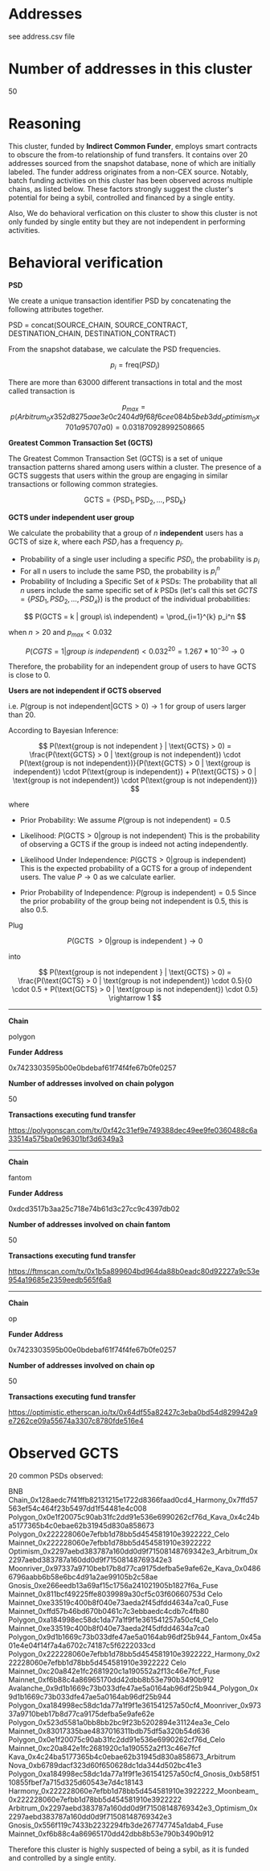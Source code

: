 # Addresses

see address.csv file

# Number of addresses in this cluster

50

# Reasoning

This cluster, funded by **Indirect Common Funder**, employs smart contracts to obscure the from-to relationship of fund transfers. It contains over 20 addresses sourced from the snapshot database, none of which are initially labeled. The funder address originates from a non-CEX source. Notably, batch funding activities on this cluster has been observed across multiple chains, as listed below. These factors strongly suggest the cluster's potential for being a sybil, controlled and financed by a single entity.

Also, We do behavioral verfication on this cluster to show this cluster is not only funded by single entity but they are not independent in performing activities.

# Behavioral verification

**PSD**

We create a unique transaction identifier PSD by concatenating the following attributes together.

PSD = concat(SOURCE_CHAIN, SOURCE_CONTRACT, DESTINATION_CHAIN, DESTINATION_CONTRACT)

From the snapshot database, we calculate the PSD frequencies.

$$ p_i = \text{freq}(PSD_i) $$

There are more than 63000 different transactions in total and the most called transaction is

$$
p_{max} = p(Arbitrum_0x352d8275aae3e0c2404d9f68f6cee084b5beb3dd_Optimism_0x701a95707a0) = 0.031870928992508665
$$

**Greatest Common Transaction Set (GCTS)**

The Greatest Common Transaction Set (GCTS) is a set of unique transaction patterns shared among users within a cluster. The presence of a GCTS suggests that users within the group are engaging in similar transactions or following common strategies.

$$
\text{GCTS} = \{ \text{PSD}_1, \text{PSD}_2, \ldots, \text{PSD}_k \}
$$

**GCTS under independent user group**

We calculate the probability that a group of $n$ **independent** users has a GCTS of size $k$, where each $PSD_𝑖$ has a frequency $p_i$.
​

- Probability of a single user including a specific $PSD_i$, the probability is $p_i$
- For all n users to include the same PSD, the probability is $p_i^n$
- Probability of Including a Specific Set of 𝑘 PSDs:
  The probability that all $n$ users include the same specific set of $k$ PSDs (let's call this set $GCTS=\{PSD_1,PSD_2,…,PSD_𝑘\}$) is the product of the individual probabilities:

$$
P(GCTS = k | group\ is\ independent) = \prod_{i=1}^{k} p_i^n
$$

when $n > 20$ and $p_{max} < 0.032$

$$
P(CGTS = 1 | group\ is\ independent) < 0.032^{20} = 1.267*10^{-30} \rightarrow 0
$$

Therefore, the probability for an independent group of users to have GCTS is close to 0.

**Users are not independent if GCTS observed**

i.e. $P(\text{group is not independent} | \text{GCTS} > 0) \rightarrow 1$ for group of users larger than 20.

According to Bayesian Inference:

$$
P(\text{group is not independent } | \text{GCTS} > 0) = \frac{P(\text{GCTS} > 0 | \text{group is not independent}) \cdot P(\text{group is not independent})}{P(\text{GCTS} > 0 | \text{group is independent}) \cdot P(\text{group is independent}) + P(\text{GCTS} > 0 | \text{group is not independent}) \cdot P(\text{group is not independent})}
$$

where

- Prior Probability:
  We assume $P(\text{group is not independent}) = 0.5$

- Likelihood:
  $P(\text{GCTS} > 0 | \text{group is not independent})$
  This is the probability of observing a GCTS if the group is indeed not acting independently.

- Likelihood Under Independence:
  $P(\text{GCTS} > 0 | \text{group is independent})$
  This is the expected probability of a GCTS for a group of independent users. The value $P \rightarrow 0$ as we calculate earlier.

- Prior Probability of Independence:
  $P(\text{group is independent}) = 0.5$
  Since the prior probability of the group being not independent is 0.5, this is also 0.5.

Plug ​

$$
P(\text{GCTS } > 0 | \text{group is independent }) \rightarrow 0
$$

into

$$
P(\text{group is not independent } | \text{GCTS} > 0) = \frac{P(\text{GCTS} > 0 | \text{group is not independent}) \cdot 0.5}{0 \cdot 0.5 + P(\text{GCTS} > 0 | \text{group is not independent}) \cdot 0.5}
\rightarrow 1
$$


---

**Chain**

polygon

**Funder Address**

0x7423303595b00e0bdebaf61f74f4fe67b0fe0257

**Number of addresses involved on chain polygon**

50

**Transactions executing fund transfer**

https://polygonscan.com/tx/0xf42c31ef9e749388dec49ee9fe0360488c6a33514a575ba0e96301bf3d6349a3



---

**Chain**

fantom

**Funder Address**

0xdcd3517b3aa25c718e74b61d3c27cc9c4397db02

**Number of addresses involved on chain fantom**

50

**Transactions executing fund transfer**

https://ftmscan.com/tx/0x1b5a899604bd964da88b0eadc80d92227a9c53e954a19685e2359eedb565f6a8



---

**Chain**

op

**Funder Address**

0x7423303595b00e0bdebaf61f74f4fe67b0fe0257

**Number of addresses involved on chain op**

50

**Transactions executing fund transfer**

https://optimistic.etherscan.io/tx/0x64df55a82427c3eba0bd54d829942a9e7262ce09a55674a3307c8780fde516e4



# Observed GCTS

20 common PSDs observed:

BNB Chain_0x128aedc7f41ffb82131215e1722d8366faad0cd4_Harmony_0x7ffd57563ef54c464f23b5497dd1f54481e4c008
Polygon_0x0e1f20075c90ab31fc2dd91e536e6990262cf76d_Kava_0x4c24ba5177365b4c0ebae62b31945d830a858673
Polygon_0x222228060e7efbb1d78bb5d454581910e3922222_Celo Mainnet_0x222228060e7efbb1d78bb5d454581910e3922222
Optimism_0x2297aebd383787a160dd0d9f71508148769342e3_Arbitrum_0x2297aebd383787a160dd0d9f71508148769342e3
Moonriver_0x97337a9710beb17b8d77ca9175defba5e9afe62e_Kava_0x04866796aabb6b58e6bc4d91a2ae99105b2c58ae
Gnosis_0xe266eedb13a69af15c1756a241021905b1827f6a_Fuse Mainnet_0x811bcf49225ffe8039989a30cf5c03f60660753d
Celo Mainnet_0xe33519c400b8f040e73aeda2f45dfdd4634a7ca0_Fuse Mainnet_0xffd57b46bd670b0461c7c3ebbaedc4cdb7c4fb80
Polygon_0xa184998ec58dc1da77a1f9f1e361541257a50cf4_Celo Mainnet_0xe33519c400b8f040e73aeda2f45dfdd4634a7ca0
Polygon_0x9d1b1669c73b033dfe47ae5a0164ab96df25b944_Fantom_0x45a01e4e04f14f7a4a6702c74187c5f6222033cd
Polygon_0x222228060e7efbb1d78bb5d454581910e3922222_Harmony_0x222228060e7efbb1d78bb5d454581910e3922222
Celo Mainnet_0xc20a842e1fc2681920c1a190552a2f13c46e7fcf_Fuse Mainnet_0xf6b88c4a86965170dd42dbb8b53e790b3490b912
Avalanche_0x9d1b1669c73b033dfe47ae5a0164ab96df25b944_Polygon_0x9d1b1669c73b033dfe47ae5a0164ab96df25b944
Polygon_0xa184998ec58dc1da77a1f9f1e361541257a50cf4_Moonriver_0x97337a9710beb17b8d77ca9175defba5e9afe62e
Polygon_0x523d5581a0bb8bb2bc9f23b5202894e31124ea3e_Celo Mainnet_0x83017335bae4837016311bdb75df5a320b54d636
Polygon_0x0e1f20075c90ab31fc2dd91e536e6990262cf76d_Celo Mainnet_0xc20a842e1fc2681920c1a190552a2f13c46e7fcf
Kava_0x4c24ba5177365b4c0ebae62b31945d830a858673_Arbitrum Nova_0xb6789dacf323d60f650628dc1da344d502bc41e3
Polygon_0xa184998ec58dc1da77a1f9f1e361541257a50cf4_Gnosis_0xb58f5110855fbef7a715d325d60543e7d4c18143
Harmony_0x222228060e7efbb1d78bb5d454581910e3922222_Moonbeam_0x222228060e7efbb1d78bb5d454581910e3922222
Arbitrum_0x2297aebd383787a160dd0d9f71508148769342e3_Optimism_0x2297aebd383787a160dd0d9f71508148769342e3
Gnosis_0x556f119c7433b2232294fb3de267747745a1dab4_Fuse Mainnet_0xf6b88c4a86965170dd42dbb8b53e790b3490b912

Therefore this cluster is highly suspected of being a sybil, as it is funded and controlled by a single entity.
